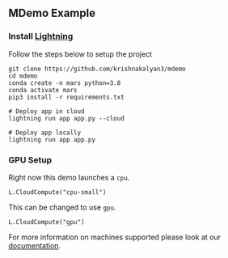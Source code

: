 ## MDemo Example


### Install [Lightning](https://lightning.ai/lightning-docs/installation.html)

Follow the steps below to setup the project

```
git clone https://github.com/krishnakalyan3/mdemo
cd mdemo
conda create -n mars python=3.8
conda activate mars
pip3 install -r requirements.txt

# Deploy app in cloud
lightning run app app.py --cloud

# Deploy app locally
lightning run app app.py 
```

### GPU Setup
Right now this demo launches a `cpu`. 

```
L.CloudCompute("cpu-small")
```

This can be changed to use `gpu`.
```
L.CloudCompute("gpu")
```

For more information on machines supported please look at our [documentation](https://ideal-potato-417c066a.pages.github.io/core_api/lightning_work/compute.html?highlight=cpu%20small).
